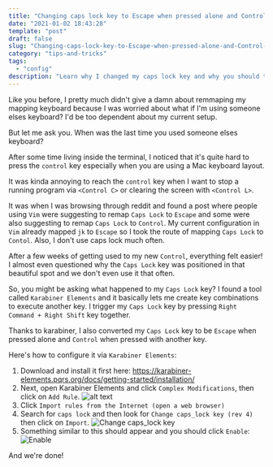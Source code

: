 ```yaml
---
title: "Changing caps lock key to Escape when pressed alone and Control when pressed with another"
date: "2021-01-02 18:43:28"
template: "post"
draft: false
slug: "Changing-caps-lock-key-to-Escape-when-pressed-alone-and-Control-when-pressed-with-another"
category: "tips-and-tricks"
tags:
  - "config"
description: "Learn why I changed my caps lock key and why you should too"
---
```


Like you before, I pretty much didn't give a damn about remmaping my mapping keyboard because I was worried
about what if I'm using someone elses keyboard? I'd be too dependent about my current setup.

But let me ask you. When was the last time you used someone elses keyboard?

After some time living inside the terminal, I noticed that it's quite hard to press the `control` key especially
when you are using a Mac keyboard layout.

It was kinda annoying to reach the `control` key when I want to stop a running program via `<Control C>` or clearing the screen with `<Control L>`.

It was when I was browsing through reddit and found a post where people using `Vim` were suggesting to remap `Caps Lock` to `Escape`
and some were also suggesting to remap `Caps Lock` to `Control`. My current configuration in `Vim` already mapped `jk` to `Escape`
so I took the route of mapping `Caps Lock` to `Contol`. Also, I don't use caps lock much often.

After a few weeks of getting used to my new `Control`, everything felt easier! I almost even questioned why the `Caps Lock` key was
positioned in that beautiful spot and we don't even use it that often.

So, you might be asking what happened to my `Caps Lock` key? I found a tool called `Karabiner Elements` and it basically lets me
create key combinations to execute another key. I trigger my `Caps Lock` key by pressing `Right Command + Right Shift` key together.

Thanks to karabiner, I also converted my `Caps Lock` key to be `Escape` when pressed alone and `Control` when pressed with another key.

Here's how to configure it via `Karabiner Elements`:

1. Download and install it first here: https://karabiner-elements.pqrs.org/docs/getting-started/installation/
2. Next, open Karabiner Elements and click `Complex Modifications`, then click on `Add Rule`.
![alt text](/media/01022021/1.png)
3. Click `Import rules from the Internet (open a web browser)`
4. Search for `caps lock` and then look for `Change caps_lock key (rev 4)` then click on `Import`.
![Change caps_lock key](/media/01022021/2.png)
5. Something similar to this should appear and you should click `Enable`:
![Enable](/media/01022021/3.png)

And we're done!
